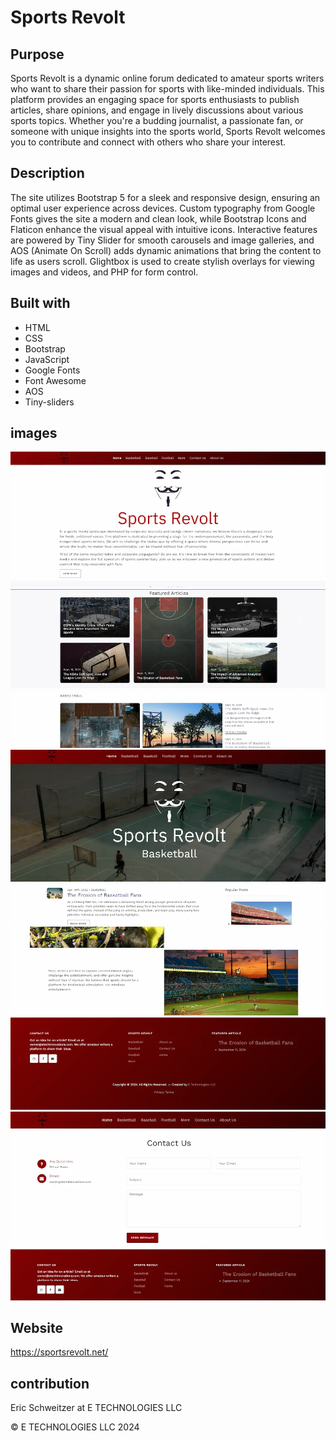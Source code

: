 # Sports Revolt

## Purpose
Sports Revolt is a dynamic online forum dedicated to amateur sports writers who want to share their passion for sports with like-minded individuals. This platform provides an engaging space for sports enthusiasts to publish articles, share opinions, and engage in lively discussions about various sports topics. Whether you're a budding journalist, a passionate fan, or someone with unique insights into the sports world, Sports Revolt welcomes you to contribute and connect with others who share your interest.


## Description
 The site utilizes Bootstrap 5 for a sleek and responsive design, ensuring an optimal user experience across devices. Custom typography from Google Fonts gives the site a modern and clean look, while Bootstrap Icons and Flaticon enhance the visual appeal with intuitive icons. Interactive features are powered by Tiny Slider for smooth carousels and image galleries, and AOS (Animate On Scroll) adds dynamic animations that bring the content to life as users scroll. Glightbox is used to create stylish overlays for viewing images and videos, and PHP for form control.
 



## Built with

* HTML
* CSS
* Bootstrap
* JavaScript
* Google Fonts
* Font Awesome
* AOS
* Tiny-sliders
<!-- * PHP -->


## images

![](/images/screen%20shots/Screenshot%202024-09-11%20201321.webp)
![](/images/screen%20shots/Screenshot%202024-09-11%20201421.webp)
![](/images/screen%20shots/Screenshot%202024-09-11%20201450.webp)
![](/images/screen%20shots/Screenshot%202024-09-11%20201514.webp)
![](/images/screen%20shots/Screenshot%202024-09-11%20201535.webp)


## Website 
https://sportsrevolt.net/ 

## contribution
Eric Schweitzer at E TECHNOLOGIES LLC

&copy; E TECHNOLOGIES LLC 2024


<!-- keep ************Transaction ID
3DN24957SA515791U -->

<!-- php -S localhost:8000  -->

<!-- add this to style.css
ul {
  list-style-type: none;
} -->


<!-- check all images -->
<!-- used old article and wrote 2 -->
<!-- college pages have correct header and footer now -->
<!-- make sure the college pages are updated to the pages online -->
<!-- change football basketball to nfl nba...on all sport and home page -->
<!--  convert images -->
<!-- add college section after nfl section and copy and paste more sports section from vs bc its reversed -->
<!-- feature the new collge section articles feature on side and on home -->
<!-- add college sports sites on content page -->
<!-- use college pics try to find a few more take from video off my phone free ones at https://www.pexels.com/search/college%20sports/-->
<!-- change my description. sounds rididcouluos -->
<!-- add articles -->


<!-- 1 more atricle -->